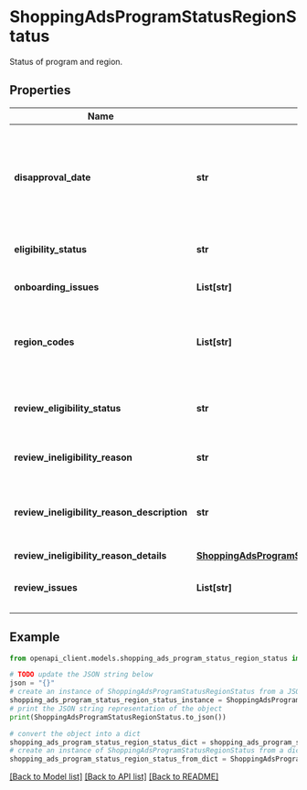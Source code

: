 # ShoppingAdsProgramStatusRegionStatus

Status of program and region.

## Properties

Name | Type | Description | Notes
------------ | ------------- | ------------- | -------------
**disapproval_date** | **str** | Date by which eligibilityStatus will go from &#x60;WARNING&#x60; to &#x60;DISAPPROVED&#x60;. Only visible when your eligibilityStatus is WARNING. In [ISO 8601](https://en.wikipedia.org/wiki/ISO_8601) format: &#x60;YYYY-MM-DD&#x60;. | [optional] 
**eligibility_status** | **str** | Eligibility status of the Shopping Ads program. | [optional] 
**onboarding_issues** | **List[str]** | Issues that must be fixed to be eligible for review. | [optional] 
**region_codes** | **List[str]** | The two-letter [ISO 3166-1 alpha-2](https://en.wikipedia.org/wiki/ISO_3166-1_alpha-2) codes for all the regions with the same &#x60;eligibilityStatus&#x60; and &#x60;reviewEligibility&#x60;. | [optional] 
**review_eligibility_status** | **str** | If a program is eligible for review in a specific region. Only visible if &#x60;eligibilityStatus&#x60; is &#x60;DISAPPROVED&#x60;. | [optional] 
**review_ineligibility_reason** | **str** | Review ineligibility reason if account is not eligible for review. | [optional] 
**review_ineligibility_reason_description** | **str** | Reason a program in a specific region isn’t eligible for review. Only visible if &#x60;reviewEligibilityStatus&#x60; is &#x60;INELIGIBLE&#x60;. | [optional] 
**review_ineligibility_reason_details** | [**ShoppingAdsProgramStatusReviewIneligibilityReasonDetails**](ShoppingAdsProgramStatusReviewIneligibilityReasonDetails.md) |  | [optional] 
**review_issues** | **List[str]** | Issues evaluated in the review process. Fix all issues before requesting a review. | [optional] 

## Example

```python
from openapi_client.models.shopping_ads_program_status_region_status import ShoppingAdsProgramStatusRegionStatus

# TODO update the JSON string below
json = "{}"
# create an instance of ShoppingAdsProgramStatusRegionStatus from a JSON string
shopping_ads_program_status_region_status_instance = ShoppingAdsProgramStatusRegionStatus.from_json(json)
# print the JSON string representation of the object
print(ShoppingAdsProgramStatusRegionStatus.to_json())

# convert the object into a dict
shopping_ads_program_status_region_status_dict = shopping_ads_program_status_region_status_instance.to_dict()
# create an instance of ShoppingAdsProgramStatusRegionStatus from a dict
shopping_ads_program_status_region_status_from_dict = ShoppingAdsProgramStatusRegionStatus.from_dict(shopping_ads_program_status_region_status_dict)
```
[[Back to Model list]](../README.md#documentation-for-models) [[Back to API list]](../README.md#documentation-for-api-endpoints) [[Back to README]](../README.md)


